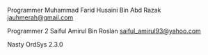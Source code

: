 
Programmer
Muhammad Farid Husaini Bin Abd Razak
jauhmerah@gmail.com

Programmer 2
Saiful Amirul Bin Roslan
saiful_amirul93@yahoo.com


Nasty OrdSys 2.3.0
